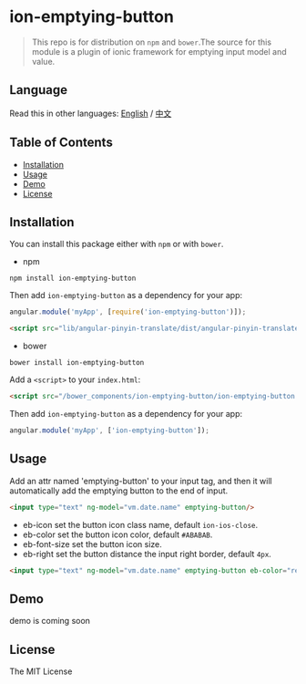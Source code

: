 # ion-emptying-button

> This repo is for distribution on `npm` and `bower`.The source for this module is a plugin
of ionic framework for emptying input model and value.

## Language
Read this in other languages: [English](https://github.com/jarden-liu/ion-emptying-button/blob/master/README.md) / [中文](https://github.com/jarden-liu/ion-emptying-button/blob/master/README.zh-cn.md)

## Table of Contents
- [Installation](#installation)
- [Usage](#usage)
- [Demo](#demo)
- [License](#license)

## Installation

You can install this package either with `npm` or with `bower`.

- npm

```shell
npm install ion-emptying-button
```
Then add `ion-emptying-button` as a dependency for your app:

```javascript
angular.module('myApp', [require('ion-emptying-button')]);
```

```html
<script src="lib/angular-pinyin-translate/dist/angular-pinyin-translate.js"></script>
```
- bower

```shell
bower install ion-emptying-button
```


Add a `<script>` to your `index.html`:

```html
<script src="/bower_components/ion-emptying-button/ion-emptying-button.js"></script>
```

Then add `ion-emptying-button` as a dependency for your app:

```javascript
angular.module('myApp', ['ion-emptying-button']);
```


## Usage
Add an  attr named 'emptying-button' to your input tag, and then it will automatically add the emptying button to the end of input.

```html
<input type="text" ng-model="vm.date.name" emptying-button/>
```
- eb-icon  set the button icon class name, default `ion-ios-close`.
- eb-color  set the button icon color, default `#ABABAB`.
- eb-font-size  set the button icon size.
- eb-right  set the button distance the input right border, default `4px`.
```html
<input type="text" ng-model="vm.date.name" emptying-button eb-color="red" eb-right="4px" eb-font-size="15px" eb-icon="ion-android-close"/>
```



## Demo
demo is coming soon
## License

The MIT License
